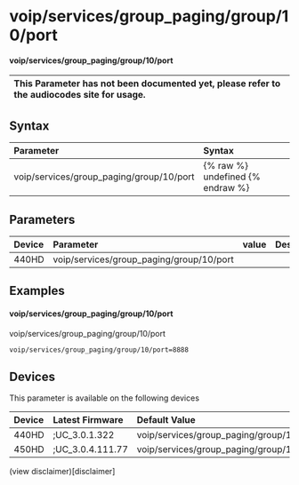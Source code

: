 ﻿---
description: voip/services/group_paging/group/10/port
search:
    keywords: ['voip','services','group_paging','group','10','port']
---

# voip/services/group_paging/group/10/port

#### voip/services/group_paging/group/10/port


| This Parameter has not been documented yet, please refer to the audiocodes site for usage.  |
| :--- |

## Syntax
| Parameter | Syntax |
| :--- | :--- |
|voip/services/group_paging/group/10/port | {% raw %} undefined {% endraw %} |

## Parameters
|Device|Parameter|value|Description|
|:---|:---|:---|:---|
| 440HD | voip/services/group_paging/group/10/port |  |  |

## Examples
#### voip/services/group_paging/group/10/port

voip/services/group_paging/group/10/port

```
voip/services/group_paging/group/10/port=8888
```

## Devices
This parameter is available on the following devices

| Device | Latest Firmware | Default Value |
|:---|:---|:---|
| 440HD | ;UC_3.0.1.322 | voip/services/group_paging/group/10/port=8888 
| 450HD | ;UC_3.0.4.111.77 | voip/services/group_paging/group/10/port=8888 

(view disclaimer)[disclaimer]
